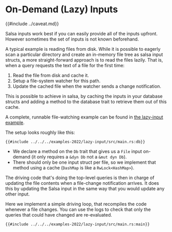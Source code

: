 # On-Demand (Lazy) Inputs

{{#include ../caveat.md}}

Salsa inputs work best if you can easily provide all of the inputs upfront.
However sometimes the set of inputs is not known beforehand.

A typical example is reading files from disk.
While it is possible to eagerly scan a particular directory and create an in-memory file tree as salsa input structs, a more straight-forward approach is to read the files lazily.
That is, when a query requests the text of a file for the first time:

1. Read the file from disk and cache it.
2. Setup a file-system watcher for this path.
3. Update the cached file when the watcher sends a change notification.

This is possible to achieve in salsa, by caching the inputs in your database structs and adding a method to the database trait to retrieve them out of this cache.

A complete, runnable file-watching example can be found in [the lazy-input example](https://github.com/salsa-rs/salsa/tree/master/examples-2022/lazy-input).

The setup looks roughly like this:

```rust,ignore
{{#include ../../../examples-2022/lazy-input/src/main.rs:db}}
```

- We declare a method on the `Db` trait that gives us a `File` input on-demand (it only requires a `&dyn Db` not a `&mut dyn Db`).
- There should only be one input struct per file, so we implement that method using a cache (`DashMap` is like a `RwLock<HashMap>`).

The driving code that's doing the top-level queries is then in charge of updating the file contents when a file-change notification arrives.
It does this by updating the Salsa input in the same way that you would update any other input.

Here we implement a simple driving loop, that recompiles the code whenever a file changes.
You can use the logs to check that only the queries that could have changed are re-evaluated.

```rust,ignore
{{#include ../../../examples-2022/lazy-input/src/main.rs:main}}
```
